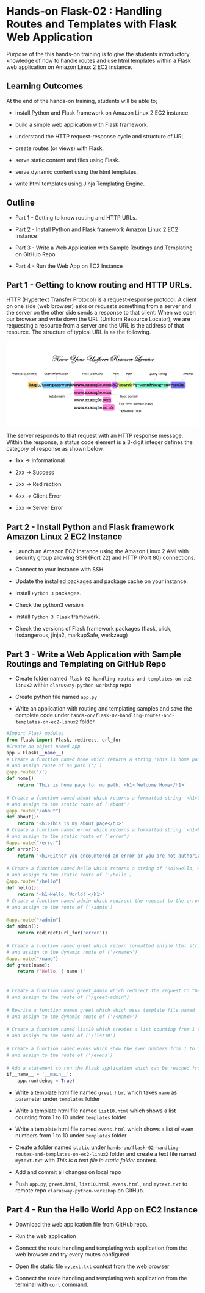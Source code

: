 # Hands-on Flask-02 : Handling Routes and Templates with Flask Web Application

Purpose of the this hands-on training is to give the students introductory knowledge of how to handle routes and use html templates within a Flask web application on Amazon Linux 2 EC2 instance. 

## Learning Outcomes

At the end of the hands-on training, students will be able to;

- install Python and Flask framework on Amazon Linux 2 EC2 instance

- build a simple web application with Flask framework.

- understand the HTTP request-response cycle and structure of URL.

- create routes (or views) with Flask.

- serve static content and files using Flask.

- serve dynamic content using the html templates.

- write html templates using Jinja Templating Engine.

## Outline

- Part 1 - Getting to know routing and HTTP URLs.

- Part 2 - Install Python and Flask framework Amazon Linux 2 EC2 Instance 

- Part 3 - Write a Web Application with Sample Routings and Templating on GitHub Repo

- Part 4 - Run the Web App on EC2 Instance

## Part 1 - Getting to know routing and HTTP URLs.

HTTP (Hypertext Transfer Protocol) is a request-response protocol. A client on one side (web browser) asks or requests something from a server and the server on the other side sends a response to that client. When we open our browser and write down the URL (Uniform Resource Locator), we are requesting a resource from a server and the URL is the address of that resource. The structure of typical URL is as the following.

![URL anatomy](./url-structure.png)

The server responds to that request with an HTTP response message. Within the response, a status code element is a 3-digit integer defines the category of response as shown below.

- 1xx -> Informational

- 2xx -> Success

- 3xx -> Redirection

- 4xx -> Client Error

- 5xx -> Server Error

## Part 2 - Install Python and Flask framework Amazon Linux 2 EC2 Instance 

- Launch an Amazon EC2 instance using the Amazon Linux 2 AMI with security group allowing SSH (Port 22) and HTTP (Port 80) connections.

- Connect to your instance with SSH.

- Update the installed packages and package cache on your instance.

- Install `Python 3` packages.

- Check the python3 version

- Install `Python 3 Flask` framework.

- Check the versions of Flask framework packages (flask, click, itsdangerous, jinja2, markupSafe, werkzeug)

## Part 3 - Write a Web Application with Sample Routings and Templating on GitHub Repo

- Create folder named `flask-02-handling-routes-and-templates-on-ec2-linux2` within `clarusway-python-workshop` repo

- Create python file named `app.py`

- Write an application with routing and templating samples and save the complete code under `hands-on/flask-02-handling-routes-and-templates-on-ec2-linux2` folder.

```python
#Import Flask modules
from flask import Flask, redirect, url_for
#Create an object named app 
app = Flask(__name__)
# Create a function named home which returns a string 'This is home page for no path, <h1> Welcome Home</h1>' 
# and assign route of no path ('/')
@app.route('/')
def home()
    return 'This is home page for no path, <h1> Welcome Home</h1>' 

# Create a function named about which returns a formatted string '<h1>This is my about page </h1>' 
# and assign to the static route of ('about')
@app.route("/about")
def about():
    return '<h1>This is my about page</h1>'
# Create a function named error which returns a formatted string '<h1>Either you encountered an error or you are not authorized.</h1>' 
# and assign to the static route of ('error')
@app.route("/error")
def error():
    return '<h1>Either you encountered an error or you are not authorized.</h1>'

# Create a function named hello which returns a string of '<h1>Hello, World! </h1>' 
# and assign to the static route of ('/hello')
@app.route("/hello")
def hello():
    return '<h1>Hello, World! </h1>'
# Create a function named admin which redirect the request to the error path 
# and assign to the route of ('/admin')

@app.route("/admin")
def admin():
    return redirect(url_for('error'))

# Create a function named greet which return formatted inline html string 
# and assign to the dynamic route of ('/<name>')
@app.route("/name")
def greet(name):
    return f'Hello, { name }'


# Create a function named greet_admin which redirect the request to the hello path with param of 'Master Admin!!!!' 
# and assign to the route of ('/greet-admin')

# Rewrite a function named greet which which uses template file named `greet.html` under `templates` folder 
# and assign to the dynamic route of ('/<name>')

# Create a function named list10 which creates a list counting from 1 to 10 within `list10.html` 
# and assign to the route of ('/list10')

# Create a function named evens which show the even numbers from 1 to 10 within `evens.html` 
# and assign to the route of ('/evens')

# Add a statement to run the Flask application which can be reached from any host on port 80.
if__name__ = '__main__':
    app.run(debug = True)
```

- Write a template html file named `greet.html` which takes `name` as parameter under `templates` folder 

- Write a template html file named `list10.html` which shows a list counting from 1 to 10 under `templates` folder 

- Write a template html file named `evens.html` which shows a list of even numbers from 1 to 10 under `templates` folder 

- Create a folder named `static` under `hands-on/flask-02-handling-routes-and-templates-on-ec2-linux2` folder and create a text file named `mytext.txt` with *This is a text file in static folder* content.

- Add and commit all changes on local repo

- Push `app.py`, `greet.html`, `list10.html`, `evens.html`, and `mytext.txt` to remote repo `clarusway-python-workshop` on GitHub.

## Part 4 - Run the Hello World App on EC2 Instance

- Download the web application file from GitHub repo.

- Run the web application

- Connect the route handling and templating web application from the web browser and try every routes configured

- Open the static file `mytext.txt` context from the web browser

- Connect the route handling and templating web application from the terminal with `curl` command.

